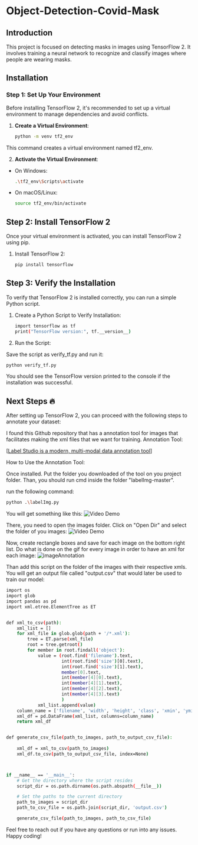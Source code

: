 # Object-Detection-Covid-Mask

## Introduction
This project is focused on detecting masks in images using TensorFlow 2. It involves training a neural network to recognize and classify images where people are wearing masks.

## Installation

### Step 1: Set Up Your Environment
Before installing TensorFlow 2, it's recommended to set up a virtual environment to manage dependencies and avoid conflicts.

1. **Create a Virtual Environment**:
   ```bash
   python -m venv tf2_env
   ```
   
This command creates a virtual environment named tf2_env.

2. **Activate the Virtual Environment**:
* On Windows:
   ```bash
   .\tf2_env\Scripts\activate
   ```

* On macOS/Linux:
   ```bash
   source tf2_env/bin/activate
   ```

## Step 2: Install TensorFlow 2
Once your virtual environment is activated, you can install TensorFlow 2 using pip.

1. Install TensorFlow 2:
   ```bash
   pip install tensorflow
   ```

## Step 3: Verify the Installation
To verify that TensorFlow 2 is installed correctly, you can run a simple Python script.

1. Create a Python Script to Verify Installation:
   ```bash
   import tensorflow as tf
   print("TensorFlow version:", tf.__version__)
   ```

2. Run the Script:

Save the script as verify_tf.py and run it:
   ```bash
   python verify_tf.py
   ```

You should see the TensorFlow version printed to the console if the installation was successful.

## Next Steps 🔥

After setting up TensorFlow 2, you can proceed with the following steps to annotate your dataset:


I found this Github repository that has a annotation tool for images that facilitates making the xml files that we want for training. Annotation Tool:

[[Label Studio is a modern, multi-modal data annotation tool](https://github.com/bryanmax9/labelImg)]

How to Use the Annotation Tool:

Once installed. Put the folder you downloaded of the tool on you project folder. Than, you should run cmd inside the folder "labelImg-master".

run the following command:
   ```bash
   python .\labelImg.py
   ```



You will get something like this:
<img src='https://i.imgur.com/VtIX6Z2.png' title='Video Demo' width='' alt='Video Demo' />



There, you need to open the images folder. Click on "Open Dir" and select the folder of you images:
<img src='https://i.imgur.com/xKibZp0.png' title='Video Demo' width='' alt='Video Demo' />


Now, create rectangle boxes and save for each image on the bottom right list. Do what is done on the gif for every image in order to have an xml for each image:
![imageAnnotation](https://github.com/bryanmax9/Object-Detection-Covid-Mask/assets/69496341/6d9598e5-6068-4e4a-9be8-279f49bab0ab)


Than add this script on the folder of the images with their respective xmls. You will get an output file called "output.csv" that would later be used to train our model:
```bash
import os
import glob
import pandas as pd
import xml.etree.ElementTree as ET


def xml_to_csv(path):
    xml_list = []
    for xml_file in glob.glob(path + '/*.xml'):
        tree = ET.parse(xml_file)
        root = tree.getroot()
        for member in root.findall('object'):
            value = (root.find('filename').text,
                     int(root.find('size')[0].text),
                     int(root.find('size')[1].text),
                     member[0].text,
                     int(member[4][0].text),
                     int(member[4][1].text),
                     int(member[4][2].text),
                     int(member[4][3].text)
                     )
            xml_list.append(value)
    column_name = ['filename', 'width', 'height', 'class', 'xmin', 'ymin', 'xmax', 'ymax']
    xml_df = pd.DataFrame(xml_list, columns=column_name)
    return xml_df


def generate_csv_file(path_to_images, path_to_output_csv_file):
    
    xml_df = xml_to_csv(path_to_images)
    xml_df.to_csv(path_to_output_csv_file, index=None)



if __name__ == '__main__':
    # Get the directory where the script resides
    script_dir = os.path.dirname(os.path.abspath(__file__))

    # Set the paths to the current directory
    path_to_images = script_dir
    path_to_csv_file = os.path.join(script_dir, 'output.csv')

    generate_csv_file(path_to_images, path_to_csv_file)

```






Feel free to reach out if you have any questions or run into any issues. Happy coding!

   



